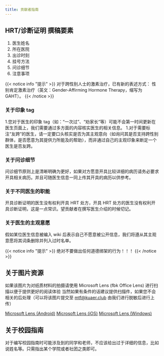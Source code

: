 ```yaml
---
title: 贡献者指南
---
```


## HRT/诊断证明 撰稿要素

1. 医生姓名
1. 所在医院
1. 出诊时刻
1. 挂号方法
1. 问诊细节
1. 注意事项

{{< notice info "提示" >}}
对于跨性别人士的激素治疗，已有新的表述方式：
性别肯定激素治疗（英文：Gender-Affirming Hormone Therapy，缩写为 GAHT）。
{{< /notice >}}

### 关于印象 tag

1.您对于医生的印象 tag（如：“一次过”、“劝家长”等）可能不会第一时间更新在医生页面上，我们需要通过多方面的内容核实医生的相关信息。
1.对于需要标注“友跨”的医生，请一定要口头核实是否为其主观意向（如询问其是否支持跨性别群体，是否愿意为其提供力所能及的帮助），而非通过自己的主观印象来断定一个医生是否友跨。

### 关于问诊细节

问诊细节原则上是清晰明确为更好，如果对方愿意开具比较详细的病历请务必要求开具相关病历。并且可随医生信息一同上传其开具的病历以供参考。

### 关于不同医生的职能

开具诊断证明的医生没有权利开具 HRT 处方，开具 HRT 处方的医生没有权利开具诊断证明，这是一点常识。望贡献者在撰写医生介绍的时候切记。

### 关于医生的主观意愿

假如某位医生信息被编入 wiki 后表示自己不愿意被公开信息，我们将遵从其主观意愿将其词条删除并列入过时名单。

{{< notice info "提示" >}}
绝对不要做出任何道德绑架的行为！！！
{{< /notice >}}

## 关于图片资源

如果该图片为对纸质材料的拍摄请使用 Microsoft Lens (fbk Office Lens) 进行扫描以便于提供更好的阅读体验
当然如果有条件的话建议提供扫描件，如果您不会相关的后处理（可以将该图片提交至 <mtf@kuaer.club> 由我们进行脱敏后进行上传）

[Microsoft Lens (Android)](https://coolapk.com/apk/com.microsoft.office.officelens)
[Microsoft Lens (iOS)](https://apps.apple.com/app/id975925059)
[Microsoft Lens (Windows)](https://www.microsoft.com/en-us/p/office-lens/9wzdncrfj3t8)

## 关于校园指南

对于编写校园指南时可能涉及到的同学和老师，不应该给出过于详细的信息，比如说姓名等。只需指出某个学院或者社团之类即可。
